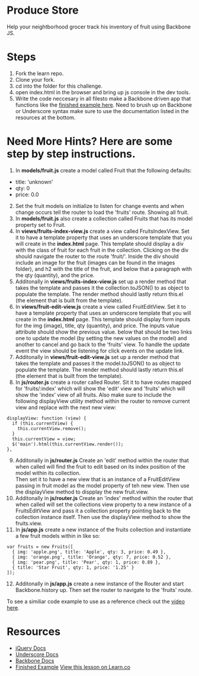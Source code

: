 

# Produce Store

Help your neightborhood grocer track his inventory of fruit using Backbone JS.

# Steps

1. Fork the learn repo.
2. Clone your fork.
3. cd into the folder for this challenge.
4. open index.html in the browser and bring up js console in the dev tools.
5. Write the code neccesary in all filesto make a Backbone driven app that functions like the [finished example here](http://learn-co-curriculum.github.io/fe-js-backbone-produce-store/#fruits). Need to brush up on Backbone or Underscore syntax make sure to use the documentation listed in the resources at the bottom.

# Need More Hints? Here are some step by step instructions.

1. In **models/fruit.js** create a model called Fruit that the following defaults:  
  - title: 'unknown'
  - qty: 0
  - price: 0.0
2. Set the fruit models on initialize to listen for change events and when change occurs tell the router to load the 'fruits' route. Showing all fruit.
3. In **models/fruit.js** also create a collection called Fruits that has its model property set to Fruit.
4. In **views/fruits-index-view.js** create a view called FruitsIndexView. Set it to have a template property that uses an underscore template that you will create in the **index.html** page. This template should display a div with the class of fruit for each fruit in the collection. Clicking on the div should navigate the router to the route 'fruit/<index position within the collection>'. Inside the div should include an image for the fruit (images can be found in the images folder), and h2 with the title of the fruit, and below that a paragraph with the qty (quantity), and the price.
5. Additonally in **views/fruits-index-view.js** set up a render method that takes the template and passes it the collection.toJSON() to as object to populate the template. The render method should lastly return this.el (the element that is built from the template).
6. In **views/fruit-edit-view.js** create a view called FruitEditView. Set it to have a template property that uses an underscore template that you will create in the **index.html** page. This template should display form inputs for the img (image), title, qty (quantity), and price. The inputs value attribute should show the previous value. below that should be two links one to update the model (by setting the new values on the model) and another to cancel and go back to the 'fruits' view. To handle the update event the view should be listening for click events on the update link.
7. Additonally in **views/fruit-edit-view.js** set up a render method that takes the template and passes it the model.toJSON() to as object to populate the template. The render method should lastly return this.el (the element that is built from the template).
8. In **js/router.js** create a router called Router. Sit it to have routes mapped for 'fruits/:index' which will show the 'edit' view and 'fruits' which will show the 'index' view of all fruits. Also make sure to include the following displayView utility method within the router to remove current view and replace with the next new view:  
```
displayView: function (view) {
  if (this.currentView) {
    this.currentView.remove();
  }
  this.currentView = view;
  $('main').html(this.currentView.render());
},
```
9. Additonally in **js/router.js** Create an 'edit' method within the router that when called will find the fruit to edit based on its index position of the model within its collection.  
Then set it to have a new view that is an instance of a FruitEditView passing in fruit model as the model property of teh new view. Then use the displayView method to dispplay the new fruit.view.
10. Additonally in **js/router.js** Create an 'index' method within the router that when called will set the collections view property to a new instance of a FruitsEditView and pass it a collection property pointing back to the collection instance itself. Then use the displayView method to show the fruits.view.
11. In **js/app.js** create a new instance of the fruits collection and instantiate a few fruit models within in like so:  
```
var fruits = new Fruits([
  { img: 'apple.png', title: 'Apple', qty: 3, price: 0.49 },
  { img: 'orange.png', title: 'Orange', qty: 7, price: 0.52 },
  { img: 'pear.png', title: 'Pear', qty: 1, price: 0.89 },
  { title: 'Star Fruit', qty: 1, price: '1.25' }
]);
```
12. Additonally in **js/app.js** create a new instance of the Router and start Backbone.history up. Then set the router to navigate to the 'fruits' route.

To see a similiar code example to use as a reference check out the [video here](https://www.youtube.com/watch?v=beT2LX4JjjM).

# Resources

- [jQuery Docs](http://api.jquery.com/)
- [Underscore Docs](http://underscorejs.org/)
- [Backbone Docs](http://backbonejs.org/)
- [Finished Example](http://learn-co-curriculum.github.io/fe-js-backbone-produce-store/#fruits)
<a href='https://learn.co/lessons/fe-js-backbone-produce-store' data-visibility='hidden'>View this lesson on Learn.co</a>
